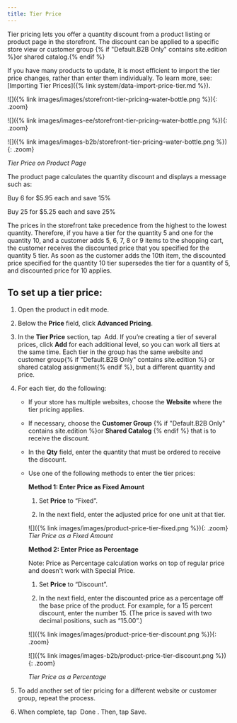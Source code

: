 ```yaml
---
title: Tier Price
---
```


Tier pricing lets you offer a quantity discount from a product listing or product page in the storefront. The discount can be applied to a specific store view or customer group {% if "Default.B2B Only" contains site.edition %}or shared catalog.{% endif %}

If you have many products to update, it is most efficient to import the tier price changes, rather than enter them individually. To learn more, see: [Importing Tier Prices]({% link system/data-import-price-tier.md %}).

<!--{% if "Default.CE Only" contains site.edition %}-->

![]({% link images/images/storefront-tier-pricing-water-bottle.png %}){: .zoom}
<!--{% endif %}-->

<!--{% if "Default.EE Only" contains site.edition %}-->

![]({% link images/images-ee/storefront-tier-pricing-water-bottle.png %}){: .zoom}
<!--{% endif %}-->

<!--{% if "Default.B2B Only" contains site.edition %}-->

![]({% link images/images-b2b/storefront-tier-pricing-water-bottle.png %}){: .zoom}
<!--{% endif %}-->

*Tier Price on Product Page*

The product page calculates the quantity discount and displays a message such as:

<!--{% if "Default.CE Only,Default.EE Screenshot" contains site.edition %}-->

Buy 6 for $5.95 each and save 15%
<!--{% endif %}-->

<!--{% if "Default.B2B Only" contains site.edition %}-->

Buy 25 for $5.25 each and save 25%
<!--{% endif %}-->

The prices in the storefront take precedence from the highest to the lowest quantity. Therefore, if you have a tier for the quantity 5 and one for the quantity 10, and a customer adds 5, 6, 7, 8 or 9 items to the shopping cart, the customer receives the discounted price that you specified for the quantity 5 tier. As soon as the customer adds the 10th item, the discounted price specified for the quantity 10 tier supersedes the tier for a quantity of 5, and discounted price for 10 applies.

## To set up a tier price:

1. Open the product in edit mode.

2. Below the **Price** field, click **Advanced Pricing**.

3. In the **Tier Price** section, tap <span class="btn"> Add</span>. If you’re creating a tier of several prices, click **Add** for each additional level, so you can work all tiers at the same time. Each tier in the group has the same website and customer group{% if "Default.B2B Only" contains site.edition %} or shared catalog assignment{% endif %}, but a different quantity and price.

4. For each tier, do the following:

    * If your store has multiple websites, choose the **Website** where the tier pricing applies.

    * If necessary, choose the **Customer Group** {% if "Default.B2B Only" contains site.edition %}or **Shared Catalog** {% endif %} that is to receive the discount.

    * In the **Qty** field, enter the quantity that must be ordered to receive the discount.

    * Use one of the following methods to enter the tier prices:

        **Method 1: Enter Price as Fixed Amount**

        1. Set **Price** to “Fixed”.

        2. In the next field, enter the adjusted price for one unit at that tier.

        ![]({% link images/images/product-price-tier-fixed.png %}){: .zoom}
        *Tier Price as a Fixed Amount*

        **Method 2: Enter Price as Percentage**
        
        Note: Price as Percentage calculation works on top of regular price and doesn't work with Special Price.

        1. Set **Price** to “Discount”.

        2. In the next field, enter the discounted price as a percentage off the base price of the product. For example, for a 15 percent discount, enter the number 15. (The price is saved with two decimal positions, such as “15.00”.)

        <!--{% if "Default.CE Only,Default.EE Only" contains site.edition %}-->

        ![]({% link images/images/product-price-tier-discount.png %}){: .zoom}
        <!--{% endif %}-->

        <!--{% if "Default.B2B Only" contains site.edition %}-->

        ![]({% link images/images-b2b/product-price-tier-discount.png %}){: .zoom}
        <!--{% endif %}-->

        *Tier Price as a Percentage*

5. To add another set of tier pricing for a different website or customer group, repeat the process.

6. When complete, tap <span class="btn"> Done </span>. Then, tap <span class="btn">Save</span>.
